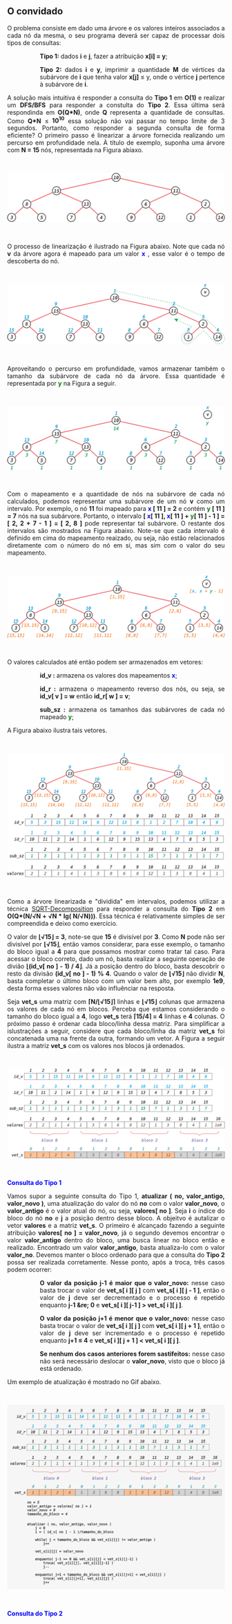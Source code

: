<div id="convidado">

</div>

## O convidado

<p align="justify">

</p>
<p align="justify">
O problema consiste em dado uma árvore e os valores inteiros associados a cada nó da mesma, o seu programa deverá ser capaz de  processar dois tipos de consultas:
<p style="margin-left:2cm;" align="justify" > <b>Tipo 1:</b> dados <b>i</b> e <b>j</b>, fazer a atribuição <b>x[i] = y</b>;</p>
<p style="margin-left:2cm;" align="justify" > <b>Tipo 2:</b> dados <b>i</b> e <b>y</b>, imprimir a quantidade <b>M</b> de vértices da subárvore de <b>i</b> que tenha valor <b>x[j]</b> &le; y, onde o vértice <b>j</b> pertence à subárvore de <b>i</b>.
</p>
<p align="justify">
A solução mais intuitiva é responder a consulta do <b>Tipo 1</b> em <b>O(1)</b> e realizar um <b>DFS/BFS</b> para responder a constulta do <b>Tipo 2</b>. Essa última será respondinda em <b>O(Q*N)</b>, onde <b>Q</b> representa a quantidade de consultas. Como <b>Q*N</b> &le; <b>10<sup>10</sup></b> essa solução não vai passar no tempo limite de 3 segundos. Portanto, como responder a segunda consulta de forma eficiente? O primeiro passo é linearizar a árvore fornecida realizando um percurso em profundidade nela. À título de exemplo, suponha uma árvore com <b>N = 15</b> nós, representada na Figura abiaxo.
</p>

<p>&nbsp;</p>

<p><img src="/_assets/images/tree.png" class="center-image"></p>

<p>&nbsp;</p>

<p align="justify">
O processo de linearização é ilustrado na Figura abaixo. Note que cada nó <b>v</b> da árvore agora é mapeado para um valor <font color="blue"> <b>x</b> </font>, esse valor é o tempo de descoberta do nó.
</p>

<p>&nbsp;</p>

<p><img src="/_assets/images/percurso.png" class="center-image"></p>

<p>&nbsp;</p>

<p align="justify">
Aproveitando o percurso em profundidade, vamos armazenar também o tamanho da subárvore de cada nó da árvore. Essa quantidade é representada por <font color="green"> <b>y</b> </font> na Figura a seguir.
</p>

<p>&nbsp;</p>

<p><img src="/_assets/images/sub.png" class="center-image"></p>

<p>&nbsp;</p>


<p align="justify">
Com o mapeamento e a quantidade de nós na subárvore de cada nó calculados, podemos representar uma subárvore de um nó <b>v</b> como um intervalo. Por exemplo, o nó <b>11</b> foi mapeado para <b><font color="blue">x</font> [ 11 ] = 2</b> e contém <b><font color="green">y</font> [ 11 ] = 7</b> nós na sua subárvore. Portanto, o intervalo <b>[ <font color="blue">x</font>[ 11 ], <font color="blue">x</font>[ 11 ] + <font color="green">y</font>[ 11 ] - 1 ] = [ 2, 2 + 7 - 1 ] = [ 2, 8 ]</b> pode representar tal subárvore. O restante dos intervalos são mostrados na Figura abaixo. Note-se que cada intervalo é definido em cima do mapeamento reaizado, ou seja, não estão relacionados diretamente com o número do nó em si, mas sim com o valor do seu mapeamento. 
</p>

<p>&nbsp;</p>

<p><img src="/_assets/images/range.png" class="center-image"></p>

<p>&nbsp;</p>
<p align="justify">
O valores calculados até então podem ser armazenados em vetores:
  
<p style="margin-left:2cm;" align="justify" > <b>id_v :</b> armazena os valores dos mapeamentos <b><font color="blue">x</font></b>;
<p style="margin-left:2cm;" align="justify" > <b>id_r :</b> armazena o mapeamento reverso dos nós, ou seja, se <b> id_v[ v ] = w</b> então <b>id_r[ w ] = v</b>; 
<p style="margin-left:2cm;" align="justify" > <b>sub_sz :</b> armazena os tamanhos das subárvores de cada nó mapeado <b><font color="green">y</font></b>;

A Figura abaixo ilustra tais vetores.

<p>&nbsp;</p>

<p><img src="/_assets/images/vetores.png" class="center-image"></p>

<p>&nbsp;</p>

<p align="justify">
Como a árvore linearizada e "dividida" em intervalos, podemos utilizar a técnica <a href="http://www.geeksforgeeks.org/sqrt-square-root-decomposition-technique-set-1-introduction/">SQRT-Decomposition</a> para responder a consulta do <b>Tipo 2</b> em <b>O(Q*(N/&radic;N + &radic;N * lg( N/&radic;N)))</b>. Essa técnica é relativamente simples de ser compreendida e deixo como exercício. 
</p>

<p align="justify">
O valor de <b>&lfloor;&radic;15&rfloor; = 3</b>, note-se que <b>15</b> é divisível por <b>3</b>. Como <b>N</b> pode não ser divisível por <b>&lfloor;&radic;15&rfloor;</b>, então vamos considerar, para esse exemplo, o tamanho do bloco igual a <b>4</b> para que possamos mostrar como tratar tal caso. Para acessar o bloco correto, dado um nó, basta realizar a seguinte operação de divião <b> &lfloor;(id_v[ no ] - 1) / 4&rfloor;</b>. Já a posição dentro do bloco, basta descobrir o resto da divisão <b>(id_v[ no ] - 1) % 4</b>. Quando o valor de <b>&lfloor;&radic;15&rfloor;</b> não dividir <b>N</b>, basta completar o último bloco com um valor bem alto, por exemplo <b>1e9</b>, desta forma esses valores não vão influênciar na resposta. 
</p>

<p align="justify">
Seja <b>vet_s</b> uma matriz com <b>&lceil;N/&lfloor;&radic;15&rfloor;&rceil;</b> linhas e <b>&lfloor;&radic;15&rfloor;</b> colunas que armazena os valores de cada nó em blocos. Perceba que estamos considerando o tamanho do bloco igual a <b>4</b>, logo <b>vet_s</b> terá <b>&lceil;15/4&rceil; = 4</b> linhas e <b>4</b> colunas. O próximo passo é ordenar cada bloco/linha dessa matriz. Para simplificar a islustrações a seguir, considere que cada bloco/linha da matriz <b>vet_s</b> foi concatenada uma na frente da outra, formando um vetor. A Figura a seguir ilustra a matriz <b>vet_s</b> com os valores nos blocos já ordenados.
</p>

<p>&nbsp;</p>

<p><img src="/_assets/images/blocos.png" class="center-image"></p>

<p>&nbsp;</p>

<b><font color="blue">Consulta do Tipo 1</font></b>

<p align="justify" >
Vamos supor a seguinte consulta do Tipo 1, <b>atualizar ( no, valor_antigo, valor_novo )</b>, uma atualização do valor do nó <b>no</b> com o valor <b>valor_novo</b>, o <b>valor_antigo</b> é o valor atual do nó, ou seja, <b>valores[ no ]</b>. Seja <b>i</b> o índice do bloco do nó <b>no</b> e <b>j</b> a posição dentro desse bloco. A objeitvo é autalizar o vetor <b>valores</b> e a matriz <b>vet_s</b>. O primeiro é alcançado fazendo a seguinte atribuição <b>valores[ no ] = valor_novo</b>, já o segundo devemos encontrar o valor <b>valor_antigo</b> dentro do bloco, uma busca linear no bloco então e realizado. Encontrado um valor <b>valor_antigo</b>, basta atualiza-lo com o valor <b>valor_no</b>. Devemos manter o bloco ordenado para que a consulta do <b>Tipo 2</b> possa ser realizada corretamente. Nesse ponto, após a troca, três casos podem ocorrer:
</p>

<p style="margin-left:2cm;" align="justify" ><b>O valor da posição j-1 é maior que o valor_novo:</b> nesse caso basta trocar o valor de <b>vet_s[ i ][ j ]</b> com <b>vet_s[ i ][ j - 1 ]</b>, então o valor de <b>j</b> deve ser decrementado e o processo é repetido enquanto <b>j-1 &re; 0</b> e <b>vet_s[ i ][ j-1 ] > vet_s[ i ][ j ]</b>.
</p>

<p style="margin-left:2cm;" align="justify" ><b>O valor da posição j+1 é menor que o valor_novo:</b> nesse caso basta trocar o valor de <b>vet_s[ i ][ j ]</b> com <b>vet_s[ i ][ j + 1 ]</b>, então o valor de <b>j</b> deve ser incrementado e o processo é repetido enquanto <b>j+1 &le; 4</b> e <b>vet_s[ i ][ j + 1 ] < vet_s[ i ][ j ]</b>.
</p>

<p style="margin-left:2cm;" align="justify" ><b>Se nenhum dos casos anteriores forem sastifeitos:</b> nesse caso não será necessário deslocar o <b>valor_novo</b>, visto que o bloco já está ordenado.
</p>

<p align="justify" >
Um exemplo de atualização é mostrado no Gif abaixo.
</p>

<p>&nbsp;</p>

<p><img src="/_assets/images/update_v2.gif" class="center-image"></p>

<p>&nbsp;</p>

<b><font color="blue">Consulta do Tipo 2</font></b>



<!--Um exemplo de implementação segue abaixo: -->

<!--{% gist wellvolks/468854028542097e55407afa7a403b2b guarda_costeira.cpp %}-->


